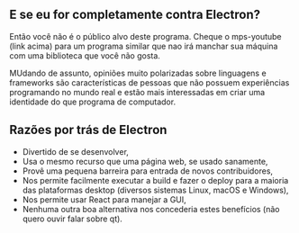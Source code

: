 ## E se eu for completamente contra Electron?

Então você não é o público alvo deste programa. Cheque o mps-youtube (link acima) para um programa similar que nao irá manchar sua máquina com uma biblioteca que você não gosta.

MUdando de assunto, opiniões muito polarizadas sobre linguagens e frameworks são características de pessoas que não possuem experiências programando no mundo real e estão mais interessadas em criar uma identidade do que programa de computador.

## Razões por trás de Electron

* Divertido de se desenvolver,
* Usa o mesmo recurso que uma página web, se usado sanamente,
* Provê uma pequena barreira para entrada de novos contribuidores,
* Nos permite facilmente executar a build e fazer o deploy para a maioria das plataformas desktop (diversos sistemas Linux, macOS e Windows),
* Nos permite usar React para manejar a GUI,
* Nenhuma outra boa alternativa nos concederia estes benefícios (não quero ouvir falar sobre qt).